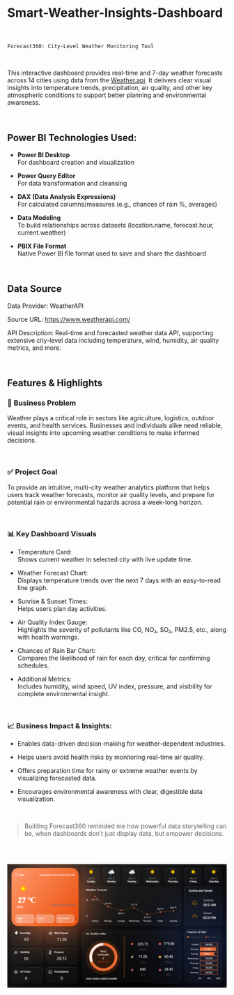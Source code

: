 # Smart-Weather-Insights-Dashboard

<br>

` Forecast360: City-Level Weather Monitoring Tool `

<br>

This interactive dashboard provides real-time and 7-day weather forecasts across 14 cities using data from the [Weather.api](https://www.weatherapi.com/). It delivers clear visual insights into temperature trends, precipitation, air quality, and other key atmospheric conditions to support better planning and environmental awareness.

<br>

## **Power BI Technologies Used:**

- **Power BI Desktop** <br>
           For dashboard creation and visualization

- **Power Query Editor** <br>
           For data transformation and cleansing

- **DAX (Data Analysis Expressions)** <br>
           For calculated columns/measures (e.g., chances of rain %, averages)

- **Data Modeling** <br>
          To build relationships across datasets (location.name, forecast.hour, current.weather)

- **PBIX File Format** <br>
          Native Power BI file format used to save and share the dashboard  <br>

<br>

## **Data Source**

Data Provider: WeatherAPI <br>

Source URL: https://www.weatherapi.com/ <br>

API Description: Real-time and forecasted weather data API, supporting extensive city-level data including temperature, wind, humidity, air quality metrics, and more.

<br>

## **Features & Highlights** <br>

### 🎯 **Business Problem** <br>

Weather plays a critical role in sectors like agriculture, logistics, outdoor events, and health services. Businesses and individuals alike need reliable, visual insights into upcoming weather conditions to make informed decisions. <br>

<br>

### ✅ **Project Goal** <br>

To provide an intuitive, multi-city weather analytics platform that helps users track weather forecasts, monitor air quality levels, and prepare for potential rain or environmental hazards across a week-long horizon. <br>

<br>

### 📊 **Key Dashboard Visuals**

- Temperature Card: <br> 
        Shows current weather in selected city with live update time.

- Weather Forecast Chart: <br> 
        Displays temperature trends over the next 7 days with an easy-to-read line graph.

- Sunrise & Sunset Times: <br> 
        Helps users plan day activities.

- Air Quality Index Gauge: <br> 
        Highlights the severity of pollutants like CO, NO₂, SO₂, PM2.5, etc., along with health warnings.

- Chances of Rain Bar Chart: <br> 
        Compares the likelihood of rain for each day, critical for confirming schedules.

- Additional Metrics: <br> 
        Includes humidity, wind speed, UV index, pressure, and visibility for complete environmental insight. 

<br>

### 📈 **Business Impact & Insights:**

- Enables data-driven decision-making for weather-dependent industries.

- Helps users avoid health risks by monitoring real-time air quality.

- Offers preparation time for rainy or extreme weather events by visualizing forecasted data.

- Encourages environmental awareness with clear, digestible data visualization.

<br>

> Building Forecast360 reminded me how powerful data storytelling can be, when dashboards don’t just display data, but empower decisions.

<br>
<br>

![Dashboard Preview](https://github.com/purvadewangan/Smart-Weather-Insights-Dashboard/blob/main/Power%20BI%20Weather%20Dashboard%20by%20Purva.png)
